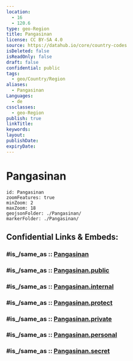 ```yaml
---
location:
  - 16
  - 120.6
type: geo-Region
title: Pangasinan
license: CC BY-SA 4.0
source: https://datahub.io/core/country-codes
isDeleted: false
isReadOnly: false
draft: false
confidential: public
tags:
  - geo/Country/Region
aliases:
  - Pangasinan
Languages:
  - de
cssclasses:
  - geo-Region
publish: true
linkTitle:
keywords:
layout:
publishDate:
expiryDate:
---
```


# Pangasinan

```leaflet
id: Pangasinan
zoomFeatures: true 
minZoom: 2 
maxZoom: 18
geojsonFolder: ./Pangasinan/
markerFolder: ./Pangasinan/
```


## Confidential Links & Embeds: 

### #is_/same_as :: [Pangasinan](/_Standards/Earth/Continent/Asia/Asia~South~East/Malay_Archipelago/Philippines/Regions~Philippines/Pangasinan.md) 

### #is_/same_as :: [Pangasinan.public](/_public/Earth/Continent/Asia/Asia~South~East/Malay_Archipelago/Philippines/Regions~Philippines/Pangasinan.public.md) 

### #is_/same_as :: [Pangasinan.internal](/_internal/Earth/Continent/Asia/Asia~South~East/Malay_Archipelago/Philippines/Regions~Philippines/Pangasinan.internal.md) 

### #is_/same_as :: [Pangasinan.protect](/_protect/Earth/Continent/Asia/Asia~South~East/Malay_Archipelago/Philippines/Regions~Philippines/Pangasinan.protect.md) 

### #is_/same_as :: [Pangasinan.private](/_private/Earth/Continent/Asia/Asia~South~East/Malay_Archipelago/Philippines/Regions~Philippines/Pangasinan.private.md) 

### #is_/same_as :: [Pangasinan.personal](/_personal/Earth/Continent/Asia/Asia~South~East/Malay_Archipelago/Philippines/Regions~Philippines/Pangasinan.personal.md) 

### #is_/same_as :: [Pangasinan.secret](/_secret/Earth/Continent/Asia/Asia~South~East/Malay_Archipelago/Philippines/Regions~Philippines/Pangasinan.secret.md)

